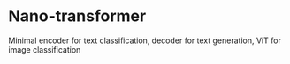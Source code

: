 # Nano-transformer
Minimal encoder for text classification, decoder for text generation, ViT for image classification

